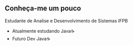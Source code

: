 ## Conheça-me um pouco
Estudante de Analise e Desenvolvimento de Sistemas IFPB
- Atualmente estudando Java☕
- Futuro Dev Java☕
